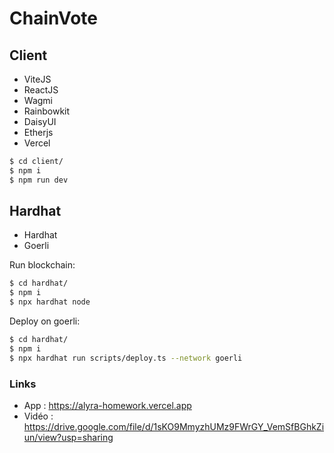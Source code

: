 # ChainVote

## Client

- ViteJS
- ReactJS
- Wagmi
- Rainbowkit
- DaisyUI
- Etherjs
- Vercel

```bash
$ cd client/
$ npm i
$ npm run dev
```

## Hardhat

- Hardhat
- Goerli

Run blockchain:

```bash
$ cd hardhat/
$ npm i
$ npx hardhat node
```

Deploy on goerli:

```bash
$ cd hardhat/
$ npm i
$ npx hardhat run scripts/deploy.ts --network goerli
```

### Links

- App : https://alyra-homework.vercel.app
- Vidéo : https://drive.google.com/file/d/1sKO9MmyzhUMz9FWrGY_VemSfBGhkZiun/view?usp=sharing
